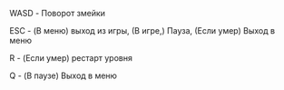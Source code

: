 WASD - Поворот змейки

ESC - (В меню) выход из игры, (В игре,) Пауза, (Если умер) Выход в меню

R - (Если умер) рестарт уровня

Q - (В паузе) Выход в меню
